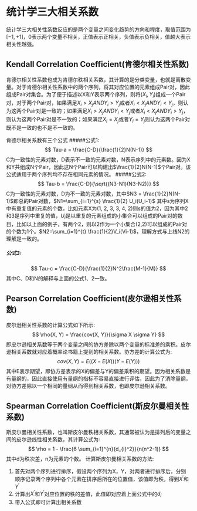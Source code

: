 # 统计学三大相关系数
统计学三大相关性系数反应的是两个变量之间变化趋势的方向和程度，取值范围为$[-1, +1]$，0表示两个变量不相关，正值表示正相关，负值表示负相关，值越大表示相关性越强。

## Kendall Correlation Coefficient(肯德尔相关性系数)
肯德尔相关性系数也成为肯德尔秩相关系数，其计算的是分类变量，也就是离散变量。对于肯德尔相关性系数中的两个序列，将其对应位置的元素组成Pair对，因此组成Pair对集合。为了便于描述以X和Y表示两个序列，则将$(X_i, Y_i)$组成一个Pair对，对于两个Pair对，如果满足$X_i>X_j AND Y_i > Y_j$或者$X_i < X_j AND Y_i < Y_j$，则认为这两个Pair对是一致的；如果满足$X_i > X_j AND Y_i < Y_j$或者$X_i < X_j AND Y_i > Y_j$，则认为这两个Pair对是不一致的；如果满足$X_i = X_j$或者$Y_i = Y_j$则认为这两个Pair对既不是一致的也不是不一致的。

肯德尔相关系数有三个公式
#####公式1:
$$
Tau-a = \frac{C-D}{\frac{1}{2}N(N-1)}
$$
C为一致性的元素对数，D表示不一致的元素对数，N表示序列中的元素数。因为X和Y共组成N个Pair，因此这N个Pair可以构建出$\frac{1}{2}N(N-1)$个Pair对。该公式适用于两个序列均不存在相同元素的情况。
#####公式2:
$$
Tau-b = \frac{C-D}{\sqrt{(N3-N1)(N3-N2)}}
$$
C为一致性的元素对数，D为不一致的元素对数，其中$N3 = \frac{1}{2}N(N-1)$即总的Pair对数，$N1=\sum_{i=1}^{s} \frac{1}{2} U_i(U_i-1)$ 其中s为序列X中有重复值的元素的个数，比如元素X为(1, 2, 3, 3, 4, 2)则s的值为2，因为其中2和3是序列中重复的值，$U_i$是以重复的元素组成的小集合可以组成的Pair对的数目，比如以上面的例子，有两个2，则以2作为一个小集合(2,2)可以组成的Pair对的个数为1个。$N2=\sum_{i=1}^{t} \frac{1}{2}V_i(Vi-1)$，理解方式与上线N2的理解是一致的。
##### 公式3:
$$
Tau-c = \frac{C-D}{\frac{1}{2}N^2\frac{M-1}{M}}
$$
其中C、D和N的解释与上面的公式1、2一致。


## Pearson Correlation Coefficient(皮尔逊相关性系数)
皮尔逊相关性系数的计算公式如下所示:
$$
\rho(X, Y) = \frac{cov(X, Y)}{\sigma X \sigma Y}
$$
即皮尔逊相关系数等于两个变量之间的协方差除以两个变量的标准差的乘积。皮尔逊相关系数就对应着概率论书籍上提到的相关系数。协方差的计算公式为:
$$
cov(X, Y) = E((X-E(X))(Y-E(Y)))
$$
其中E表示期望，即协方差表示的X的偏差与Y的偏差乘积的期望。因为相关系数是有量纲的，因此直接使用有量纲的指标不容易直接进行评估，因此为了消除量纲，对协方差除以一个相同的量纲从而得到相关系数，也即皮尔逊相关系数。

## Spearman Correlation Coefficient(斯皮尔曼相关性系数)
斯皮尔曼相关性系数，也叫斯皮尔曼秩相关系数，其通常被认为是排列后的变量之间的皮尔逊线性相关系数，其计算公式为:
$$
\rho = 1 - \frac{6 \sum_{i=1}^{n}{d_{i}^2}}{n(n^2-1)}
$$
其中d为秩次差，n为元素的个数。
计算斯皮尔曼相关系数的方法:
1) 首先对两个序列进行排序，假设两个序列为X，Y，对两者进行排序后，分别顺序记录两个序列中各个元素在排序后所在的位置值，该值即为秩，得到$X^{'}$和$Y^{'}$
2) 计算出$X^{'}$和$Y^{'}$对应位置的秩的差值，此值即对应着上面公式中的$d_{i}$
3) 带入公式即可计算出相关系数